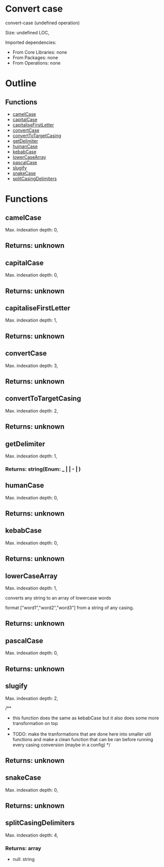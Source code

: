 # Convert case

convert-case (undefined operation)

Size: undefined LOC, 
 
Imported dependencies:

- From Core Libraries: none
- From Packages: none
- From Operations: none

# Outline

## Functions

- [camelCase](#camelCase)
- [capitalCase](#capitalCase)
- [capitaliseFirstLetter](#capitaliseFirstLetter)
- [convertCase](#convertCase)
- [convertToTargetCasing](#convertToTargetCasing)
- [getDelimiter](#getDelimiter)
- [humanCase](#humanCase)
- [kebabCase](#kebabCase)
- [lowerCaseArray](#lowerCaseArray)
- [pascalCase](#pascalCase)
- [slugify](#slugify)
- [snakeCase](#snakeCase)
- [splitCasingDelimiters](#splitCasingDelimiters)



# Functions

## camelCase

Max. indexation depth: 0, 



## Returns: unknown

## capitalCase

Max. indexation depth: 0, 



## Returns: unknown

## capitaliseFirstLetter

Max. indexation depth: 1, 



## Returns: unknown

## convertCase

Max. indexation depth: 3, 



## Returns: unknown

## convertToTargetCasing

Max. indexation depth: 2, 



## Returns: unknown

## getDelimiter

Max. indexation depth: 1, 



### Returns: string(Enum: _ |   | - | ) 







## humanCase

Max. indexation depth: 0, 



## Returns: unknown

## kebabCase

Max. indexation depth: 0, 



## Returns: unknown

## lowerCaseArray

Max. indexation depth: 1, 

converts any string to an array of lowercase words

format ["word1","word2","word3"] from a string of any casing.

## Returns: unknown

## pascalCase

Max. indexation depth: 0, 



## Returns: unknown

## slugify

Max. indexation depth: 2, 

/**
 * this function does the same as kebabCase but it also does some more transformation on top
 *
 * TODO: make the tranformations that are done here into smaller util functions and make a clean function that can be ran before running every casing conversion (maybe in a config)
 */

## Returns: unknown

## snakeCase

Max. indexation depth: 0, 



## Returns: unknown

## splitCasingDelimiters

Max. indexation depth: 4, 



### Returns: array

- null: string





